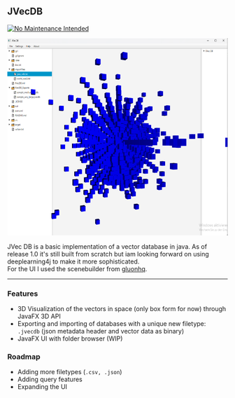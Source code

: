 ## JVecDB
[![No Maintenance Intended](http://unmaintained.tech/badge.svg)](http://unmaintained.tech/)  

<img src="sample_png.png" alt="A description of the image" width="650" height="450">

JVec DB is a basic implementation of a vector database in java. As of release 1.0 it's still built from scratch but iam looking forward on using deeplearning4j to make it more sophisticated.   
For the UI I used the scenebuilder from [gluonhq](https://gluonhq.com/products/scene-builder/).

---
### Features  
-  3D Visualization of the vectors in space (only box form for now) through JavaFX 3D API
-  Exporting and importing of databases with a unique new filetype: `.jvecdb` (json metadata header and vector data as binary)
- JavaFX UI with folder browser (WIP)


### Roadmap

- Adding more filetypes (`.csv, .json`)
- Adding query features
- Expanding the UI

